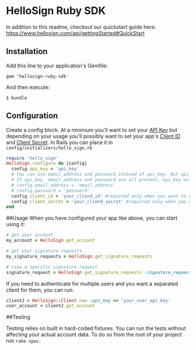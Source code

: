 # HelloSign Ruby SDK

In addition to this readme, checkout our quickstart guide here:
https://www.hellosign.com/api/gettingStarted#QuickStart

## Installation

Add this line to your application's Gemfile:

    gem 'hellosign-ruby-sdk'

And then execute:

    $ bundle

## Configuration

Create a config block. At a minimum you'll want to set your [API Key](https://www.hellosign.com/home/myAccount/current_tab/integrations#api) but depending on your usage you'll possibly
want to set your app's [Client ID](https://www.hellosign.com/oauth/createAppForm) and [Client Secret](https://www.hellosign.com/oauth/createAppForm). In Rails you can place it in `config/initializers/hello_sign.rb`

```ruby
require 'hello_sign'
HelloSign.configure do |config|
  config.api_key = 'api_key'
  # You can use email_address and password instead of api_key. But api_key is recommended
  # If api_key, email_address and password are all present, api_key will be used
  # config.email_address = 'email_address'
  # config.password = 'password'
  config.client_id = 'your_cliend_id' #required only when you want to use embedded or OAuth
  config.client_secret = 'your_cliend_secret' #required only when you want to use OAuth
end
```

##Usage
When you have configured your app like above, you can start using it:

```ruby
# get your account
my_account = HelloSign.get_account

# get your signature requests
my_signature_requests = HelloSign.get_signature_requests

# view a specific signature request
signature_request = HelloSign.get_signature_requests :signature_request_id => '42383e7327eda33f4b8b91217cbe95408cc1285f'
```

If you need to authenticate for multiple users and you want a separated client for them, you can run:
```ruby
client2 = HelloSign::Client.new :api_key => 'your_user_api_key'
user_account = client2.get_account
```

##Testing

Testing relies on built in hard-coded fixtures. You can run the tests without affecting your actual account data. To do so
from the root of your project run <code>rake spec</code>.
